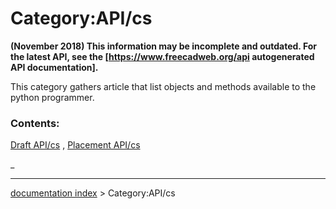 # Category:API/cs
**(November 2018) This information may be incomplete and outdated. For the latest API, see the [https://www.freecadweb.org/api autogenerated API documentation].**

This category gathers article that list objects and methods available to the python programmer.

### Contents:

[Draft API/cs](Draft_API/cs.md) , [Placement API/cs](Placement_API/cs.md)

_

---
[documentation index](../README.md) > Category:API/cs
